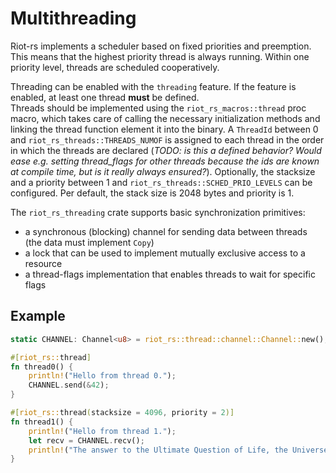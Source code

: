 # Multithreading

Riot-rs implements a scheduler based on fixed priorities and preemption.
This means that the highest priority thread is always running.
Within one priority level, threads are scheduled cooperatively.

Threading can be enabled with the `threading` feature.
If the feature is enabled, at least one thread **must** be defined.  
Threads should be implemented using the `riot_rs_macros::thread` proc macro, which takes care of calling the necessary initialization methods and linking the thread function element it into the binary.
A `ThreadId` between 0 and `riot_rs_threads::THREADS_NUMOF` is assigned to each thread in the order in which the threads are declared (*TODO: is this a defined behavior? Would ease e.g. setting thread\_flags for other threads because the ids are known at compile time, but is it really always ensured?*).
Optionally, the stacksize and a priority between 1 and `riot_rs_threads::SCHED_PRIO_LEVELS` can be configured. Per default, the stack size is 2048 bytes and priority is 1.

The `riot_rs_threading` crate supports basic synchronization primitives:
- a synchronous (blocking) channel for sending data between threads (the data must implement `Copy`)
- a lock that can be used to implement mutually exclusive access to a resource
- a thread-flags implementation that enables threads to wait for specific flags

## Example

```rs
static CHANNEL: Channel<u8> = riot_rs::thread::channel::Channel::new();

#[riot_rs::thread]
fn thread0() {
    println!("Hello from thread 0.");
    CHANNEL.send(&42);
}

#[riot_rs::thread(stacksize = 4096, priority = 2)]
fn thread1() {
    println!("Hello from thread 1.");
    let recv = CHANNEL.recv();
    println!("The answer to the Ultimate Question of Life, the Universe, and Everything is {}.", recv);
}
```
